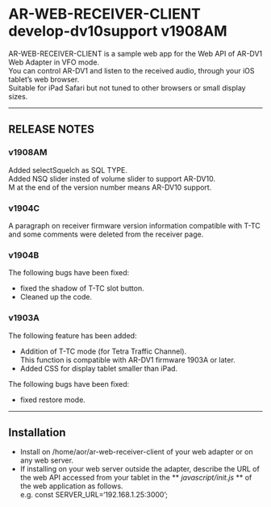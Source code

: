 # AR-WEB-RECEIVER-CLIENT develop-dv10support v1908AM  

AR-WEB-RECEIVER-CLIENT is a sample web app for the Web API of AR-DV1 Web Adapter in VFO mode.  
You can control AR-DV1 and listen to the received audio, through your iOS tablet’s web browser.  
Suitable for iPad Safari but not tuned to other browsers or small display sizes.

---

## RELEASE NOTES  
### v1908AM  
Added selectSquelch as SQL TYPE.  
Added NSQ slider insted of volume slider to support AR-DV10.  
M at the end of the version number means AR-DV10 support.

### v1904C  
A paragraph on receiver firmware version information compatible with T-TC and some comments were deleted from the receiver page.  

### v1904B  
The following bugs have been fixed:  
 - fixed the shadow of T-TC slot button.  
 - Cleaned up the code.  

### v1903A  
The following feature has been added:  
 - Addition of T-TC mode (for Tetra Traffic Channel).  
 This function is compatible with AR-DV1 firmware 1903A or later.  
 - Added CSS for display tablet smaller than iPad.  

The following bugs have been fixed:  
 - fixed restore mode.  

---
## Installation  
 - Install on /home/aor/ar-web-receiver-client of your web adapter or on any web server.  
 - If installing on your web server outside the adapter, describe the URL of the web API accessed from your tablet in the ** *javascript/init.js* ** of the web application as follows.  
	e.g. const SERVER_URL=‘192.168.1.25:3000’;  
